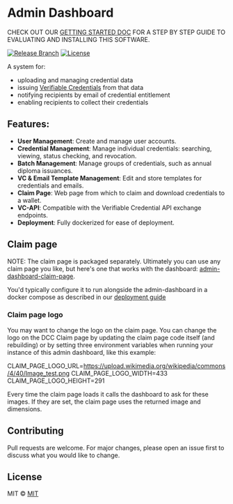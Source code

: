 # Admin Dashboard

CHECK OUT OUR [GETTING STARTED DOC](docs/GETTING_STARTED.md) FOR A STEP BY STEP GUIDE TO EVALUATING AND INSTALLING THIS SOFTWARE.

[![Release Branch](https://img.shields.io/badge/release_branch-main-green.svg)](https://github.com/digitalcredentials/admin-dashboard/tree/main)
[![License](https://img.shields.io/badge/license-mit-blue.svg)](https://github.com/digitalcredentials/admin-dashboard/blob/main/LICENSE)

A system for:

* uploading and managing credential data
* issuing [Verifiable Credentials](https://www.w3.org/TR/vc-data-model/) from that data
* notifying recipients by email of credential entitlement
* enabling recipients to collect their credentials

## Features:

- **User Management**: Create and manage user accounts.
- **Credential Management**: Manage individual credentials: searching, viewing, status checking, and revocation.
- **Batch Management**: Manage groups of credentials, such as annual diploma issuances.
- **VC & Email Template Management**: Edit and store templates for credentials and emails.
- **Claim Page**: Web page from which to claim and download credentials to a wallet.
- **VC-API**: Compatible with the Verifiable Credential API exchange endpoints.
- **Deployment**: Fully dockerized for ease of deployment.

## Claim page

NOTE: The claim page is packaged separately. Ultimately you can use any claim page you like, but here's one that works with the dashboard:  [admin-dashboard-claim-page](https://github.com/digitalcredentials/admin-dashboard-claim-page). 

You'd typically configure it to run alongside the admin-dashboard in a docker compose as described in our [deployment guide](https://github.com/digitalcredentials/docs/blob/jc-compose-files/deployment-guide/DCCDeploymentGuide.md)

### Claim page logo

You may want to change the logo on the claim page. You can change the logo on the DCC Claim page by updating the claim page code itself (and rebuilding) or by setting three environment variables when running your instance of this admin dashboard, like this example:

CLAIM_PAGE_LOGO_URL=https://upload.wikimedia.org/wikipedia/commons/4/40/Image_test.png
CLAIM_PAGE_LOGO_WIDTH=433
CLAIM_PAGE_LOGO_HEIGHT=291

Every time the claim page loads it calls the dashboard to ask for these images. If they are set, the claim page uses the returned image and dimensions.

## Contributing

Pull requests are welcome. For major changes, please open an issue first to discuss what you would like to change.

## License
MIT © [MIT](#)
